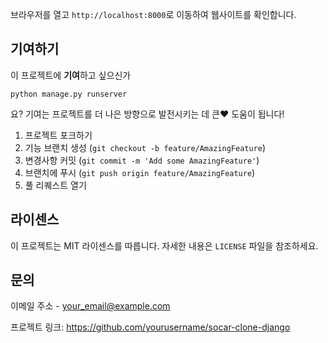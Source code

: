 브라우저를 열고 `http://localhost:8000`로 이동하여 웹사이트를 확인합니다.

## 기여하기

이 프로젝트에 **기여**하고 싶으신가

```
python manage.py runserver
```

요? 기여는 프로젝트를 더 나은 방향으로 발전시키는 데 큰❤️  도움이 됩니다!

1. 프로젝트 포크하기
2. 기능 브랜치 생성 (`git checkout -b feature/AmazingFeature`)
3. 변경사항 커밋 (`git commit -m 'Add some AmazingFeature'`)
4. 브랜치에 푸시 (`git push origin feature/AmazingFeature`)
5. 풀 리퀘스트 열기

## 라이센스

이 프로젝트는 MIT 라이센스를 따릅니다. 자세한 내용은 `LICENSE` 파일을 참조하세요.

## 문의

이메일 주소 - your_email@example.com

프로젝트 링크: https://github.com/yourusername/socar-clone-django
